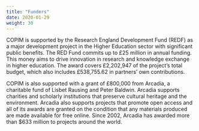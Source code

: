 ```yaml
---
title: "Funders"
date: 2020-01-29
weight: 30
---
```


COPIM is supported by the Research England Development Fund (REDF) as a major development project in the Higher Education sector with significant public benefits. The RED Fund commits up to £25 million in annual funding. This money aims to drive innovation in research and knowledge exchange in higher education. The award covers £2,202,947 of the project’s total budget, which also includes £538,755.62 in partners’ own contributions.

COPIM is also supported with a grant of £800,000 from Arcadia, a charitable fund of Lisbet Rausing and Peter Baldwin. Arcadia supports charities and scholarly institutions that preserve cultural heritage and the environment. Arcadia also supports projects that promote open access and all of its awards are granted on the condition that any materials produced are made available for free online. Since 2002, Arcadia has awarded more than $633 million to projects around the world.
